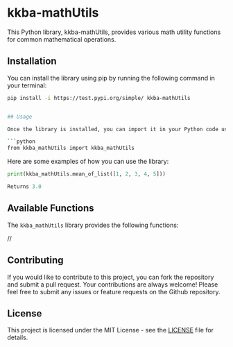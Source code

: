 # kkba-mathUtils

This Python library, kkba-mathUtils, provides various math utility functions for common mathematical operations.

## Installation

You can install the library using pip by running the following command in your terminal:

```bash
pip install -i https://test.pypi.org/simple/ kkba-mathUtils


## Usage

Once the library is installed, you can import it in your Python code using the following statement:

```python
from kkba_mathUtils import kkba_mathUtils
```

Here are some examples of how you can use the library:

```python
print(kkba_mathUtils.mean_of_list([1, 2, 3, 4, 5]))

Returns 3.0
```

## Available Functions

The `kkba_mathUtils` library provides the following functions:

//


## Contributing

If you would like to contribute to this project, you can fork the repository and submit a pull request. Your contributions are always welcome!
Please feel free to submit any issues or feature requests on the Github repository.

## License

This project is licensed under the MIT License - see the [LICENSE](LICENSE) file for details.
